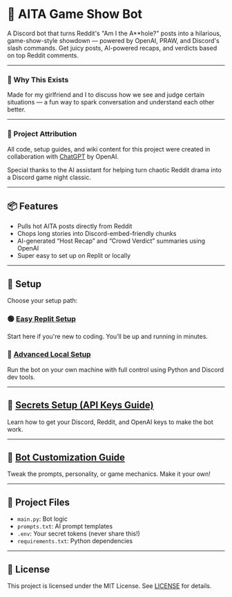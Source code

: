 # 🤖 AITA Game Show Bot


A Discord bot that turns Reddit's "Am I the A**hole?" posts into a hilarious, game-show-style showdown — powered by OpenAI, PRAW, and Discord's slash commands. Get juicy posts, AI-powered recaps, and verdicts based on top Reddit comments.

---

### 💖 Why This Exists

Made for my girlfriend and I to discuss how we see and judge certain situations — a fun way to spark conversation and understand each other better.


---

### 🤖 Project Attribution

All code, setup guides, and wiki content for this project were created in collaboration with [ChatGPT](https://openai.com/chatgpt) by OpenAI.

Special thanks to the AI assistant for helping turn chaotic Reddit drama into a Discord game night classic.

---

## 📦 Features

- Pulls hot AITA posts directly from Reddit
- Chops long stories into Discord-embed-friendly chunks
- AI-generated “Host Recap” and “Crowd Verdict” summaries using OpenAI
- Super easy to set up on Replit or locally

---

## 🚀 Setup

Choose your setup path:

### 🟢 [Easy Replit Setup](../../wiki/Easy-Replit-Setup-(Step‐by‐Step-Guide))

Start here if you're new to coding. You’ll be up and running in minutes.

### 🧠 [Advanced Local Setup](../../wiki/Advanced-Local-Setup-(Run-AITA-Bot-on-Your-Machine))

Run the bot on your own machine with full control using Python and Discord dev tools.

---

## 🔑 [Secrets Setup (API Keys Guide)](../../wiki/Secrets-Setup-(API-Keys-Guide))

Learn how to get your Discord, Reddit, and OpenAI keys to make the bot work.

---

## 🎨 [Bot Customization Guide](../../wiki/Bot-Customization-Guide)

Tweak the prompts, personality, or game mechanics. Make it your own!

---

## 📁 Project Files

- `main.py`: Bot logic
- `prompts.txt`: AI prompt templates
- `.env`: Your secret tokens (never share this!)
- `requirements.txt`: Python dependencies

---

## 📄 License

This project is licensed under the MIT License. See [LICENSE](LICENSE) for details.
